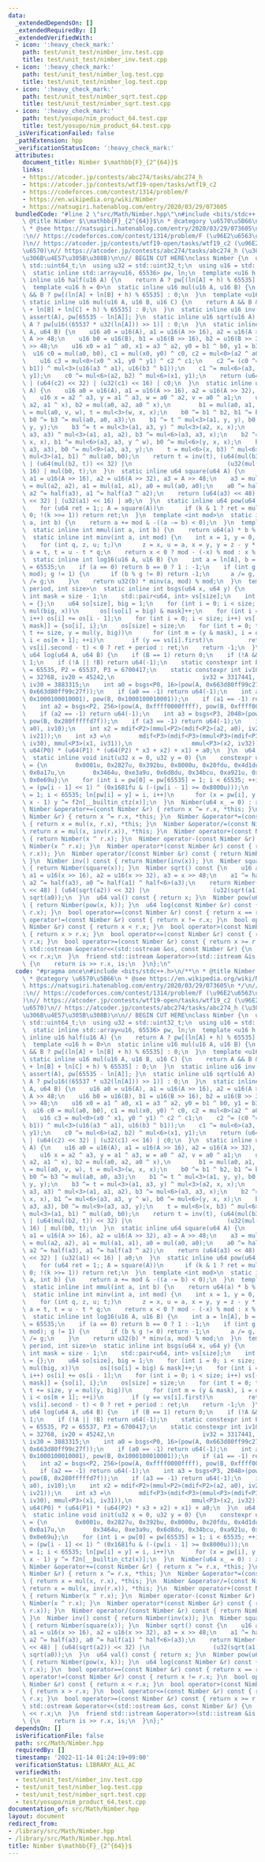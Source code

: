 ```yaml
---
data:
  _extendedDependsOn: []
  _extendedRequiredBy: []
  _extendedVerifiedWith:
  - icon: ':heavy_check_mark:'
    path: test/unit_test/nimber_inv.test.cpp
    title: test/unit_test/nimber_inv.test.cpp
  - icon: ':heavy_check_mark:'
    path: test/unit_test/nimber_log.test.cpp
    title: test/unit_test/nimber_log.test.cpp
  - icon: ':heavy_check_mark:'
    path: test/unit_test/nimber_sqrt.test.cpp
    title: test/unit_test/nimber_sqrt.test.cpp
  - icon: ':heavy_check_mark:'
    path: test/yosupo/nim_product_64.test.cpp
    title: test/yosupo/nim_product_64.test.cpp
  _isVerificationFailed: false
  _pathExtension: hpp
  _verificationStatusIcon: ':heavy_check_mark:'
  attributes:
    document_title: Nimber $\mathbb{F}_{2^{64}}$
    links:
    - https://atcoder.jp/contests/abc274/tasks/abc274_h
    - https://atcoder.jp/contests/wtf19-open/tasks/wtf19_c2
    - https://codeforces.com/contest/1314/problem/F
    - https://en.wikipedia.org/wiki/Nimber
    - https://natsugiri.hatenablog.com/entry/2020/03/29/073605
  bundledCode: "#line 2 \"src/Math/Nimber.hpp\"\n#include <bits/stdc++.h>\n/**\n *\
    \ @title Nimber $\\mathbb{F}_{2^{64}}$\n * @category \u6570\u5B66\n * @see https://en.wikipedia.org/wiki/Nimber\n\
    \ * @see https://natsugiri.hatenablog.com/entry/2020/03/29/073605\n */\n// verify\u7528\
    :\n// https://codeforces.com/contest/1314/problem/F (\u96E2\u6563\u5BFE\u6570\
    )\n// https://atcoder.jp/contests/wtf19-open/tasks/wtf19_c2 (\u96E2\u6563\u5BFE\
    \u6570)\n// https://atcoder.jp/contests/abc274/tasks/abc274_h (\u30ED\u30EA\u30CF\
    \u306B\u4E57\u305B\u308B)\n\n// BEGIN CUT HERE\nclass Nimber {\n  using u64 =\
    \ std::uint64_t;\n  using u32 = std::uint32_t;\n  using u16 = std::uint16_t;\n\
    \  static inline std::array<u16, 65536> pw, ln;\n  template <u16 h = 3>\n  static\
    \ inline u16 half(u16 A) {\n    return A ? pw[(ln[A] + h) % 65535] : 0;\n  }\n\
    \  template <u16 h = 0>\n  static inline u16 mul(u16 A, u16 B) {\n    return A\
    \ && B ? pw[(ln[A] + ln[B] + h) % 65535] : 0;\n  }\n  template <u16 h = 0>\n \
    \ static inline u16 mul(u16 A, u16 B, u16 C) {\n    return A && B && C ? pw[(ln[A]\
    \ + ln[B] + ln[C] + h) % 65535] : 0;\n  }\n  static inline u16 inv(u16 A) { return\
    \ assert(A), pw[65535 - ln[A]]; }\n  static inline u16 sqrt(u16 A) {\n    return\
    \ A ? pw[u16((65537 * u32(ln[A])) >> 1)] : 0;\n  }\n  static inline u64 mul(u64\
    \ A, u64 B) {\n    u16 a0 = u16(A), a1 = u16(A >> 16), a2 = u16(A >> 32), a3 =\
    \ A >> 48;\n    u16 b0 = u16(B), b1 = u16(B >> 16), b2 = u16(B >> 32), b3 = B\
    \ >> 48;\n    u16 x0 = a1 ^ a0, x1 = a3 ^ a2, y0 = b1 ^ b0, y1 = b3 ^ b2;\n  \
    \  u16 c0 = mul(a0, b0), c1 = mul(x0, y0) ^ c0, c2 = mul<0>(a2 ^ a0, b2 ^ b0);\n\
    \    u16 c3 = mul<0>(x0 ^ x1, y0 ^ y1) ^ c2 ^ c1;\n    c2 ^= (c0 ^= mul<3>(a1,\
    \ b1)) ^ mul<3>(u16(a3 ^ a1), u16(b3 ^ b1));\n    c1 ^= mul<6>(a3, b3) ^ mul<3>(x1,\
    \ y1);\n    c0 ^= mul<6>(a2, b2) ^ mul<6>(x1, y1);\n    return (u64(c3) << 48)\
    \ | (u64(c2) << 32) | (u32(c1) << 16) | c0;\n  }\n  static inline u64 inv(u64\
    \ A) {\n    u16 a0 = u16(A), a1 = u16(A >> 16), a2 = u16(A >> 32), a3 = A >> 48;\n\
    \    u16 x = a2 ^ a3, y = a1 ^ a3, w = a0 ^ a2, v = a0 ^ a1;\n    u16 b3 = mul(a1,\
    \ a2, a1 ^ x), b2 = mul(a0, a2, a0 ^ x),\n        b1 = mul(a0, a1, a0 ^ y), b0\
    \ = mul(a0, v, w), t = mul<3>(w, x, x);\n    b0 ^= b1 ^ b2, b1 ^= b3, b2 ^= b3,\
    \ b0 ^= b3 ^= mul(a0, a0, a3);\n    b1 ^= t ^ mul<3>(a1, y, y), b0 ^= t ^ mul<3>(v,\
    \ y, y);\n    b3 ^= t = mul<3>(a1, a3, y) ^ mul<3>(a2, x, x);\n    b2 ^= t ^ mul<3>(a0,\
    \ a3, a3) ^ mul<3>(a1, a1, a2), b3 ^= mul<6>(a3, a3, x);\n    b2 ^= mul<6>(a3,\
    \ x, x), b1 ^= mul<6>(a3, a3, y ^ w), b0 ^= mul<6>(y, x, x);\n    b2 ^= mul<9>(a3,\
    \ a3, a3), b0 ^= mul<9>(a3, a3, y);\n    t = mul<6>(x, b3) ^ mul<6>(a3, b2) ^\
    \ mul<3>(a1, b1) ^ mul(a0, b0);\n    return t = inv(t), (u64(mul(b3, t)) << 48)\
    \ | (u64(mul(b2, t)) << 32) |\n                           (u32(mul(b1, t)) <<\
    \ 16) | mul(b0, t);\n  }\n  static inline u64 square(u64 A) {\n    u16 a0 = u16(A),\
    \ a1 = u16(A >> 16), a2 = u16(A >> 32), a3 = A >> 48;\n    a3 = mul(a3, a3), a2\
    \ = mul(a2, a2), a1 = mul(a1, a1), a0 = mul(a0, a0);\n    a0 ^= half(a1) ^ half<6>(a3),\
    \ a2 ^= half(a3), a1 ^= half(a3 ^ a2);\n    return (u64(a3) << 48) | (u64(a2)\
    \ << 32) | (u32(a1) << 16) | a0;\n  }\n  static inline u64 pow(u64 A, u64 k) {\n\
    \    for (u64 ret = 1;; A = square(A))\n      if (k & 1 ? ret = mul(ret, A) :\
    \ 0; !(k >>= 1)) return ret;\n  }\n  template <int mod>\n  static inline int mdif(int\
    \ a, int b) {\n    return a += mod & -((a -= b) < 0);\n  }\n  template <int mod>\n\
    \  static inline int mmul(int a, int b) {\n    return u64(a) * b % mod;\n  }\n\
    \  static inline int minv(int a, int mod) {\n    int x = 1, y = 0, t = mod;\n\
    \    for (int q, z, u; t;)\n      z = x, u = a, x = y, y = z - y * (q = a / t),\
    \ a = t, t = u - t * q;\n    return x < 0 ? mod - (-x) % mod : x % mod;\n  }\n\
    \  static inline int log16(u16 A, u16 B) {\n    int a = ln[A], b = ln[B], mod\
    \ = 65535;\n    if (a == 0) return b == 0 ? 1 : -1;\n    if (int g = std::gcd(a,\
    \ mod); g != 1) {\n      if (b % g != 0) return -1;\n      a /= g, b /= g, mod\
    \ /= g;\n    }\n    return u32(b) * minv(a, mod) % mod;\n  }\n  template <int\
    \ period, int size>\n  static inline int bsgs(u64 x, u64 y) {\n    static constexpr\
    \ int mask = size - 1;\n    std::pair<u64, int> vs[size];\n    int os[size + 1]\
    \ = {};\n    u64 so[size], big = 1;\n    for (int i = 0; i < size; i++, big =\
    \ mul(big, x))\n      os[(so[i] = big) & mask]++;\n    for (int i = 1; i < size;\
    \ i++) os[i] += os[i - 1];\n    for (int i = 0; i < size; i++) vs[--os[so[i] &\
    \ mask]] = {so[i], i};\n    os[size] = size;\n    for (int t = 0; t < period;\
    \ t += size, y = mul(y, big))\n      for (int m = (y & mask), i = os[m], ret;\
    \ i < os[m + 1]; ++i)\n        if (y == vs[i].first)\n          return (ret =\
    \ vs[i].second - t) < 0 ? ret + period : ret;\n    return -1;\n  }\n  static inline\
    \ u64 log(u64 A, u64 B) {\n    if (B == 1) return 0;\n    if (!A && !B) return\
    \ 1;\n    if (!A || !B) return u64(-1);\n    static constexpr int P0 = 641, P1\
    \ = 65535, P2 = 65537, P3 = 6700417;\n    static constexpr int iv10 = 40691, iv21\
    \ = 32768, iv20 = 45242,\n                         iv32 = 3317441, iv31 = 3350208,\
    \ iv30 = 3883315;\n    int a0 = bsgs<P0, 16>(pow(A, 0x663d80ff99c27f), pow(B,\
    \ 0x663d80ff99c27f));\n    if (a0 == -1) return u64(-1);\n    int a1 = log16(pow(A,\
    \ 0x1000100010001), pow(B, 0x1000100010001));\n    if (a1 == -1) return u64(-1);\n\
    \    int a2 = bsgs<P2, 256>(pow(A, 0xffff0000ffff), pow(B, 0xffff0000ffff));\n\
    \    if (a2 == -1) return u64(-1);\n    int a3 = bsgs<P3, 2048>(pow(A, 0x280fffffd7f),\
    \ pow(B, 0x280fffffd7f));\n    if (a3 == -1) return u64(-1);\n    int x1 = mmul<P1>(mdif<P1>(a1,\
    \ a0), iv10);\n    int x2 = mdif<P2>(mmul<P2>(mdif<P2>(a2, a0), iv20), mmul<P2>(x1,\
    \ iv21));\n    int x3 =\n        mdif<P3>(mdif<P3>(mmul<P3>(mdif<P3>(a3, a0),\
    \ iv30), mmul<P3>(x1, iv31)),\n                 mmul<P3>(x2, iv32));\n    return\
    \ u64(P0) * (u64(P1) * (u64(P2) * x3 + x2) + x1) + a0;\n  }\n  u64 x;\n\n public:\n\
    \  static inline void init(u32 x = 0, u32 y = 0) {\n    constexpr u16 f2n[16]\
    \ = {\n        0x0001u, 0x2827u, 0x392bu, 0x8000u, 0x20fdu, 0x4d1du, 0xde4au,\
    \ 0x0a17u,\n        0x3464u, 0xe3a9u, 0x6d8du, 0x34bcu, 0xa921u, 0xa173u, 0x0ebcu,\
    \ 0x0e69u};\n    for (int i = pw[0] = pw[65535] = 1; i < 65535; ++i)\n      pw[i]\
    \ = (pw[i - 1] << 1) ^ (0x1681fu & (-(pw[i - 1] >= 0x8000u)));\n    for (int i\
    \ = 1; i < 65535; ln[pw[i] = y] = i, i++)\n      for (x = pw[i], y = 0; x; x &=\
    \ x - 1) y ^= f2n[__builtin_ctz(x)];\n  }\n  Nimber(u64 x_ = 0) : x(x_) {}\n \
    \ Nimber &operator+=(const Nimber &r) { return x ^= r.x, *this; }\n  Nimber &operator-=(const\
    \ Nimber &r) { return x ^= r.x, *this; }\n  Nimber &operator*=(const Nimber &r)\
    \ { return x = mul(x, r.x), *this; }\n  Nimber &operator/=(const Nimber &r) {\
    \ return x = mul(x, inv(r.x)), *this; }\n  Nimber operator+(const Nimber &r) const\
    \ { return Nimber(x ^ r.x); }\n  Nimber operator-(const Nimber &r) const { return\
    \ Nimber(x ^ r.x); }\n  Nimber operator*(const Nimber &r) const { return Nimber(mul(x,\
    \ r.x)); }\n  Nimber operator/(const Nimber &r) const { return Nimber(mul(x, inv(r.x)));\
    \ }\n  Nimber inv() const { return Nimber(inv(x)); }\n  Nimber square() const\
    \ { return Nimber(square(x)); }\n  Nimber sqrt() const {\n    u16 a0 = u16(x),\
    \ a1 = u16(x >> 16), a2 = u16(x >> 32), a3 = x >> 48;\n    a1 ^= half(a3 ^ a2),\
    \ a2 ^= half(a3), a0 ^= half(a1) ^ half<6>(a3);\n    return Nimber((u64(sqrt(a3))\
    \ << 48) | (u64(sqrt(a2)) << 32) |\n                  (u32(sqrt(a1)) << 16) |\
    \ sqrt(a0));\n  }\n  u64 val() const { return x; }\n  Nimber pow(u64 k) const\
    \ { return Nimber(pow(x, k)); }\n  u64 log(const Nimber &r) const { return log(x,\
    \ r.x); }\n  bool operator==(const Nimber &r) const { return x == r.x; }\n  bool\
    \ operator!=(const Nimber &r) const { return x != r.x; }\n  bool operator<(const\
    \ Nimber &r) const { return x < r.x; }\n  bool operator>(const Nimber &r) const\
    \ { return x > r.x; }\n  bool operator<=(const Nimber &r) const { return x <=\
    \ r.x; }\n  bool operator>=(const Nimber &r) const { return x >= r.x; }\n  friend\
    \ std::ostream &operator<<(std::ostream &os, const Nimber &r) {\n    return os\
    \ << r.x;\n  }\n  friend std::istream &operator>>(std::istream &is, Nimber &r)\
    \ {\n    return is >> r.x, is;\n  }\n};\n"
  code: "#pragma once\n#include <bits/stdc++.h>\n/**\n * @title Nimber $\\mathbb{F}_{2^{64}}$\n\
    \ * @category \u6570\u5B66\n * @see https://en.wikipedia.org/wiki/Nimber\n * @see\
    \ https://natsugiri.hatenablog.com/entry/2020/03/29/073605\n */\n// verify\u7528\
    :\n// https://codeforces.com/contest/1314/problem/F (\u96E2\u6563\u5BFE\u6570\
    )\n// https://atcoder.jp/contests/wtf19-open/tasks/wtf19_c2 (\u96E2\u6563\u5BFE\
    \u6570)\n// https://atcoder.jp/contests/abc274/tasks/abc274_h (\u30ED\u30EA\u30CF\
    \u306B\u4E57\u305B\u308B)\n\n// BEGIN CUT HERE\nclass Nimber {\n  using u64 =\
    \ std::uint64_t;\n  using u32 = std::uint32_t;\n  using u16 = std::uint16_t;\n\
    \  static inline std::array<u16, 65536> pw, ln;\n  template <u16 h = 3>\n  static\
    \ inline u16 half(u16 A) {\n    return A ? pw[(ln[A] + h) % 65535] : 0;\n  }\n\
    \  template <u16 h = 0>\n  static inline u16 mul(u16 A, u16 B) {\n    return A\
    \ && B ? pw[(ln[A] + ln[B] + h) % 65535] : 0;\n  }\n  template <u16 h = 0>\n \
    \ static inline u16 mul(u16 A, u16 B, u16 C) {\n    return A && B && C ? pw[(ln[A]\
    \ + ln[B] + ln[C] + h) % 65535] : 0;\n  }\n  static inline u16 inv(u16 A) { return\
    \ assert(A), pw[65535 - ln[A]]; }\n  static inline u16 sqrt(u16 A) {\n    return\
    \ A ? pw[u16((65537 * u32(ln[A])) >> 1)] : 0;\n  }\n  static inline u64 mul(u64\
    \ A, u64 B) {\n    u16 a0 = u16(A), a1 = u16(A >> 16), a2 = u16(A >> 32), a3 =\
    \ A >> 48;\n    u16 b0 = u16(B), b1 = u16(B >> 16), b2 = u16(B >> 32), b3 = B\
    \ >> 48;\n    u16 x0 = a1 ^ a0, x1 = a3 ^ a2, y0 = b1 ^ b0, y1 = b3 ^ b2;\n  \
    \  u16 c0 = mul(a0, b0), c1 = mul(x0, y0) ^ c0, c2 = mul<0>(a2 ^ a0, b2 ^ b0);\n\
    \    u16 c3 = mul<0>(x0 ^ x1, y0 ^ y1) ^ c2 ^ c1;\n    c2 ^= (c0 ^= mul<3>(a1,\
    \ b1)) ^ mul<3>(u16(a3 ^ a1), u16(b3 ^ b1));\n    c1 ^= mul<6>(a3, b3) ^ mul<3>(x1,\
    \ y1);\n    c0 ^= mul<6>(a2, b2) ^ mul<6>(x1, y1);\n    return (u64(c3) << 48)\
    \ | (u64(c2) << 32) | (u32(c1) << 16) | c0;\n  }\n  static inline u64 inv(u64\
    \ A) {\n    u16 a0 = u16(A), a1 = u16(A >> 16), a2 = u16(A >> 32), a3 = A >> 48;\n\
    \    u16 x = a2 ^ a3, y = a1 ^ a3, w = a0 ^ a2, v = a0 ^ a1;\n    u16 b3 = mul(a1,\
    \ a2, a1 ^ x), b2 = mul(a0, a2, a0 ^ x),\n        b1 = mul(a0, a1, a0 ^ y), b0\
    \ = mul(a0, v, w), t = mul<3>(w, x, x);\n    b0 ^= b1 ^ b2, b1 ^= b3, b2 ^= b3,\
    \ b0 ^= b3 ^= mul(a0, a0, a3);\n    b1 ^= t ^ mul<3>(a1, y, y), b0 ^= t ^ mul<3>(v,\
    \ y, y);\n    b3 ^= t = mul<3>(a1, a3, y) ^ mul<3>(a2, x, x);\n    b2 ^= t ^ mul<3>(a0,\
    \ a3, a3) ^ mul<3>(a1, a1, a2), b3 ^= mul<6>(a3, a3, x);\n    b2 ^= mul<6>(a3,\
    \ x, x), b1 ^= mul<6>(a3, a3, y ^ w), b0 ^= mul<6>(y, x, x);\n    b2 ^= mul<9>(a3,\
    \ a3, a3), b0 ^= mul<9>(a3, a3, y);\n    t = mul<6>(x, b3) ^ mul<6>(a3, b2) ^\
    \ mul<3>(a1, b1) ^ mul(a0, b0);\n    return t = inv(t), (u64(mul(b3, t)) << 48)\
    \ | (u64(mul(b2, t)) << 32) |\n                           (u32(mul(b1, t)) <<\
    \ 16) | mul(b0, t);\n  }\n  static inline u64 square(u64 A) {\n    u16 a0 = u16(A),\
    \ a1 = u16(A >> 16), a2 = u16(A >> 32), a3 = A >> 48;\n    a3 = mul(a3, a3), a2\
    \ = mul(a2, a2), a1 = mul(a1, a1), a0 = mul(a0, a0);\n    a0 ^= half(a1) ^ half<6>(a3),\
    \ a2 ^= half(a3), a1 ^= half(a3 ^ a2);\n    return (u64(a3) << 48) | (u64(a2)\
    \ << 32) | (u32(a1) << 16) | a0;\n  }\n  static inline u64 pow(u64 A, u64 k) {\n\
    \    for (u64 ret = 1;; A = square(A))\n      if (k & 1 ? ret = mul(ret, A) :\
    \ 0; !(k >>= 1)) return ret;\n  }\n  template <int mod>\n  static inline int mdif(int\
    \ a, int b) {\n    return a += mod & -((a -= b) < 0);\n  }\n  template <int mod>\n\
    \  static inline int mmul(int a, int b) {\n    return u64(a) * b % mod;\n  }\n\
    \  static inline int minv(int a, int mod) {\n    int x = 1, y = 0, t = mod;\n\
    \    for (int q, z, u; t;)\n      z = x, u = a, x = y, y = z - y * (q = a / t),\
    \ a = t, t = u - t * q;\n    return x < 0 ? mod - (-x) % mod : x % mod;\n  }\n\
    \  static inline int log16(u16 A, u16 B) {\n    int a = ln[A], b = ln[B], mod\
    \ = 65535;\n    if (a == 0) return b == 0 ? 1 : -1;\n    if (int g = std::gcd(a,\
    \ mod); g != 1) {\n      if (b % g != 0) return -1;\n      a /= g, b /= g, mod\
    \ /= g;\n    }\n    return u32(b) * minv(a, mod) % mod;\n  }\n  template <int\
    \ period, int size>\n  static inline int bsgs(u64 x, u64 y) {\n    static constexpr\
    \ int mask = size - 1;\n    std::pair<u64, int> vs[size];\n    int os[size + 1]\
    \ = {};\n    u64 so[size], big = 1;\n    for (int i = 0; i < size; i++, big =\
    \ mul(big, x))\n      os[(so[i] = big) & mask]++;\n    for (int i = 1; i < size;\
    \ i++) os[i] += os[i - 1];\n    for (int i = 0; i < size; i++) vs[--os[so[i] &\
    \ mask]] = {so[i], i};\n    os[size] = size;\n    for (int t = 0; t < period;\
    \ t += size, y = mul(y, big))\n      for (int m = (y & mask), i = os[m], ret;\
    \ i < os[m + 1]; ++i)\n        if (y == vs[i].first)\n          return (ret =\
    \ vs[i].second - t) < 0 ? ret + period : ret;\n    return -1;\n  }\n  static inline\
    \ u64 log(u64 A, u64 B) {\n    if (B == 1) return 0;\n    if (!A && !B) return\
    \ 1;\n    if (!A || !B) return u64(-1);\n    static constexpr int P0 = 641, P1\
    \ = 65535, P2 = 65537, P3 = 6700417;\n    static constexpr int iv10 = 40691, iv21\
    \ = 32768, iv20 = 45242,\n                         iv32 = 3317441, iv31 = 3350208,\
    \ iv30 = 3883315;\n    int a0 = bsgs<P0, 16>(pow(A, 0x663d80ff99c27f), pow(B,\
    \ 0x663d80ff99c27f));\n    if (a0 == -1) return u64(-1);\n    int a1 = log16(pow(A,\
    \ 0x1000100010001), pow(B, 0x1000100010001));\n    if (a1 == -1) return u64(-1);\n\
    \    int a2 = bsgs<P2, 256>(pow(A, 0xffff0000ffff), pow(B, 0xffff0000ffff));\n\
    \    if (a2 == -1) return u64(-1);\n    int a3 = bsgs<P3, 2048>(pow(A, 0x280fffffd7f),\
    \ pow(B, 0x280fffffd7f));\n    if (a3 == -1) return u64(-1);\n    int x1 = mmul<P1>(mdif<P1>(a1,\
    \ a0), iv10);\n    int x2 = mdif<P2>(mmul<P2>(mdif<P2>(a2, a0), iv20), mmul<P2>(x1,\
    \ iv21));\n    int x3 =\n        mdif<P3>(mdif<P3>(mmul<P3>(mdif<P3>(a3, a0),\
    \ iv30), mmul<P3>(x1, iv31)),\n                 mmul<P3>(x2, iv32));\n    return\
    \ u64(P0) * (u64(P1) * (u64(P2) * x3 + x2) + x1) + a0;\n  }\n  u64 x;\n\n public:\n\
    \  static inline void init(u32 x = 0, u32 y = 0) {\n    constexpr u16 f2n[16]\
    \ = {\n        0x0001u, 0x2827u, 0x392bu, 0x8000u, 0x20fdu, 0x4d1du, 0xde4au,\
    \ 0x0a17u,\n        0x3464u, 0xe3a9u, 0x6d8du, 0x34bcu, 0xa921u, 0xa173u, 0x0ebcu,\
    \ 0x0e69u};\n    for (int i = pw[0] = pw[65535] = 1; i < 65535; ++i)\n      pw[i]\
    \ = (pw[i - 1] << 1) ^ (0x1681fu & (-(pw[i - 1] >= 0x8000u)));\n    for (int i\
    \ = 1; i < 65535; ln[pw[i] = y] = i, i++)\n      for (x = pw[i], y = 0; x; x &=\
    \ x - 1) y ^= f2n[__builtin_ctz(x)];\n  }\n  Nimber(u64 x_ = 0) : x(x_) {}\n \
    \ Nimber &operator+=(const Nimber &r) { return x ^= r.x, *this; }\n  Nimber &operator-=(const\
    \ Nimber &r) { return x ^= r.x, *this; }\n  Nimber &operator*=(const Nimber &r)\
    \ { return x = mul(x, r.x), *this; }\n  Nimber &operator/=(const Nimber &r) {\
    \ return x = mul(x, inv(r.x)), *this; }\n  Nimber operator+(const Nimber &r) const\
    \ { return Nimber(x ^ r.x); }\n  Nimber operator-(const Nimber &r) const { return\
    \ Nimber(x ^ r.x); }\n  Nimber operator*(const Nimber &r) const { return Nimber(mul(x,\
    \ r.x)); }\n  Nimber operator/(const Nimber &r) const { return Nimber(mul(x, inv(r.x)));\
    \ }\n  Nimber inv() const { return Nimber(inv(x)); }\n  Nimber square() const\
    \ { return Nimber(square(x)); }\n  Nimber sqrt() const {\n    u16 a0 = u16(x),\
    \ a1 = u16(x >> 16), a2 = u16(x >> 32), a3 = x >> 48;\n    a1 ^= half(a3 ^ a2),\
    \ a2 ^= half(a3), a0 ^= half(a1) ^ half<6>(a3);\n    return Nimber((u64(sqrt(a3))\
    \ << 48) | (u64(sqrt(a2)) << 32) |\n                  (u32(sqrt(a1)) << 16) |\
    \ sqrt(a0));\n  }\n  u64 val() const { return x; }\n  Nimber pow(u64 k) const\
    \ { return Nimber(pow(x, k)); }\n  u64 log(const Nimber &r) const { return log(x,\
    \ r.x); }\n  bool operator==(const Nimber &r) const { return x == r.x; }\n  bool\
    \ operator!=(const Nimber &r) const { return x != r.x; }\n  bool operator<(const\
    \ Nimber &r) const { return x < r.x; }\n  bool operator>(const Nimber &r) const\
    \ { return x > r.x; }\n  bool operator<=(const Nimber &r) const { return x <=\
    \ r.x; }\n  bool operator>=(const Nimber &r) const { return x >= r.x; }\n  friend\
    \ std::ostream &operator<<(std::ostream &os, const Nimber &r) {\n    return os\
    \ << r.x;\n  }\n  friend std::istream &operator>>(std::istream &is, Nimber &r)\
    \ {\n    return is >> r.x, is;\n  }\n};"
  dependsOn: []
  isVerificationFile: false
  path: src/Math/Nimber.hpp
  requiredBy: []
  timestamp: '2022-11-14 01:24:19+09:00'
  verificationStatus: LIBRARY_ALL_AC
  verifiedWith:
  - test/unit_test/nimber_inv.test.cpp
  - test/unit_test/nimber_log.test.cpp
  - test/unit_test/nimber_sqrt.test.cpp
  - test/yosupo/nim_product_64.test.cpp
documentation_of: src/Math/Nimber.hpp
layout: document
redirect_from:
- /library/src/Math/Nimber.hpp
- /library/src/Math/Nimber.hpp.html
title: Nimber $\mathbb{F}_{2^{64}}$
---
```

